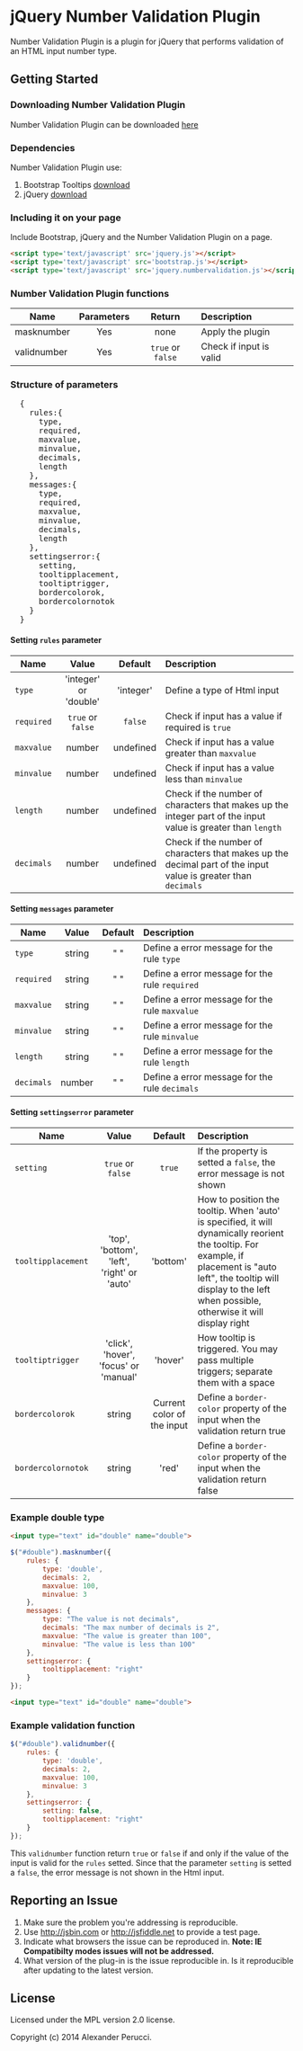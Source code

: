 jQuery Number Validation Plugin
=======================

Number Validation Plugin is a plugin for jQuery that performs validation of an HTML input number type.

## Getting Started

### Downloading Number Validation Plugin

Number Validation Plugin can be downloaded [here](https://github.com/prednaxela/jquery.numbervalidation/archive/master.zip)

### Dependencies

Number Validation Plugin use:

 1. Bootstrap Tooltips [download](http://getbootstrap.com/)
 2. jQuery [download](http://jquery.com/) 
 
### Including it on your page

Include Bootstrap, jQuery and the Number Validation Plugin on a page.

```html
<script type='text/javascript' src='jquery.js'></script>
<script type='text/javascript' src='bootstrap.js'></script>
<script type='text/javascript' src='jquery.numbervalidation.js'></script>
```
### Number Validation Plugin functions
| Name          | Parameters      |Return            | Description  |
| ------------- |:---------------:|:----------------:|:------------|
| masknumber    | Yes             | none             | Apply the plugin |
| validnumber   | Yes             | `true` or `false`| Check if input is valid|

### Structure of parameters
<pre>
  {
    rules:{
      type,
      required,
      maxvalue,
      minvalue,
      decimals,
      length
    },  
    messages:{
      type,
      required,
      maxvalue,
      minvalue,
      decimals,
      length
    },
    settingserror:{
      setting,
      tooltipplacement,
      tooltiptrigger,
      bordercolorok,
      bordercolornotok
    }
  }
</pre>

#### Setting `rules` parameter

| Name          | Value           |Default      | Description  |
| ------------- |:---------------------:|:-------------:|:------------|
| `type`          | 'integer' or 'double' | 'integer'     | Define a type of Html input|
| `required`      | `true` or `false`         | `false`         | Check if input has a value if required is `true`|
| `maxvalue`      | number                | undefined     | Check if input has a value greater than `maxvalue` |
| `minvalue`      | number                | undefined     | Check if input has a value less than `minvalue`  |
| `length`        | number                | undefined     | Check if the number of characters that makes up the integer part of the input value is greater than `length` |
| `decimals`      | number                | undefined     | Check if the number of characters that makes up the decimal part of the input value is greater than `decimals` |

#### Setting `messages` parameter
| Name          | Value  |Default | Description  |
| ------------- |:------:|:------:|:------------|
| `type`        | string | " "     | Define a error message for the rule `type`|
| `required`    | string | " "     | Define a error message for the rule  `required`|
| `maxvalue`    | string | " "     | Define a error message for the rule  `maxvalue` |
| `minvalue`    | string | " "     | Define a error message for the rule  `minvalue`|
| `length`      | string | " "     | Define a error message for the rule  `length`|
| `decimals`    | number | " "     | Define a error message for the rule  `decimals`|

#### Setting `settingserror` parameter
| Name               | Value  |Default | Description  |
| ------------------ |:------:|:------:|:------------|
| `setting`    |`true` or `false`         | `true`     |If the property is setted a `false`, the error message is not shown   |
| `tooltipplacement` | 'top', 'bottom', 'left', 'right' or 'auto' | 'bottom' | How to position the tooltip. When 'auto' is specified, it will dynamically reorient the tooltip. For example, if placement is "auto left", the tooltip will display to the left when possible, otherwise it will display right|
| `tooltiptrigger`   | 'click', 'hover', 'focus' or 'manual' | 'hover'     | How tooltip is triggered. You may pass multiple triggers; separate them with a space|
| `bordercolorok`    | string | Current color of the input     | Define a `border-color` property of the input when the validation return true |
| `bordercolornotok` | string | 'red'     | Define a `border-color` property of the input when the validation return false |

### Example double type
```html
<input type="text" id="double" name="double">
```

```javascript
$("#double").masknumber({
    rules: {
        type: 'double',
        decimals: 2,
        maxvalue: 100,
        minvalue: 3
    },
    messages: {
        type: "The value is not decimals",
        decimals: "The max number of decimals is 2",
        maxvalue: "The value is greater than 100",
        minvalue: "The value is less than 100"
    },
    settingserror: {
        tooltipplacement: "right"
    }
});
```

```html
<input type="text" id="double" name="double">
```

### Example validation function
```javascript
$("#double").validnumber({
    rules: {
        type: 'double',
        decimals: 2,
        maxvalue: 100,
        minvalue: 3
    },
    settingserror: {
        setting: false,
        tooltipplacement: "right"
    }
});
```
This `validnumber` function return `true` or `false` if and only if the value of the input is valid for the `rules` setted. Since that the parameter `setting` is setted a `false`, the error message is not shown in the Html input.

## Reporting an Issue

1. Make sure the problem you're addressing is reproducible.
2. Use http://jsbin.com or http://jsfiddle.net to provide a test page.
3. Indicate what browsers the issue can be reproduced in. **Note: IE Compatibilty modes issues will not be addressed.**
4. What version of the plug-in is the issue reproducible in. Is it reproducible after updating to the latest version.


## License
Licensed under the MPL version 2.0 license.

Copyright (c) 2014 Alexander Perucci.
